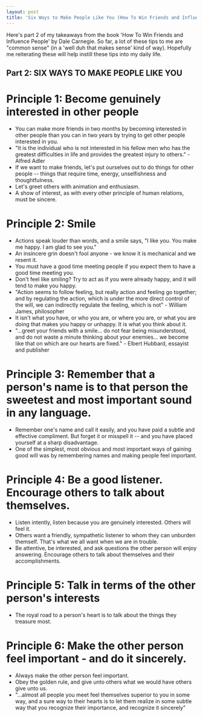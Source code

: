 ```yaml
---
layout: post
title: 'Six Ways to Make People Like You (How To Win Friends and Influence People)'
---
```


Here's part 2 of my takeaways from the book 'How To Win Friends and Influence People' by Dale Carnegie. So far, a lot of these tips to me are "common sense" (in a 'well duh that makes sense' kind of way). Hopefully me reiterating these will help instill these tips into my daily life.

## Part 2: SIX WAYS TO MAKE PEOPLE LIKE YOU

# Principle 1: Become genuinely interested in other people

- You can make more friends in two months by becoming interested in other people than you can in two years by trying to get other people interested in you.
- "It is the individual who is not interested in his fellow men who has the greatest difficulties in life and provides the greatest injury to others." - Alfred Adler
- If we want to make friends, let's put ourselves out to do things for other people -- things that require time, energy, unselfishness and thoughtfulness.
- Let's greet others with animation and enthusiasm.
- A show of interest, as with every other principle of human relations, must be sincere.

# Principle 2: Smile

- Actions speak louder than words, and a smile says, "I like you. You make me happy. I am glad to see you."
- An insincere grin doesn't fool anyone - we know it is mechanical and we resent it.
- You must have a good time meeting people if you expect them to have a good time meeting you.
- Don't feel like smiling? Try to act as if you were already happy, and it will tend to make you happy.
- "Action seems to follow feeling, but really action and feeling go together; and by regulating the action, which is under the more direct control of the will, we can indirectly regulate the feeling, which is not" - William James, philosopher
- It isn't what you have, or who you are, or where you are, or what you are doing that makes you happy or unhappy. It is what you think about it.
- "...greet your friends with a smile... do not fear being misunderstood, and do not waste a minute thinking about your enemies... we become like that on which are our hearts are fixed." - Elbert Hubbard, essayist and publisher

# Principle 3: Remember that a person's name is to that person the sweetest and most important sound in any language.

- Remember one's name and call it easily, and you have paid a subtle and effective compliment. But forget it or misspell it -- and you have placed yourself at a sharp disadvantage.
- One of the simplest, most obvious and most important ways of gaining good will was by remembering names and making people feel important.

# Principle 4: Be a good listener. Encourage others to talk about themselves.

- Listen intently, listen because you are genuinely interested. Others will feel it.
- Others want a friendly, sympathetic listener to whom they can unburden themself. That's what we all want when we are in trouble.
- Be attentive, be interested, and ask questions the other person will enjoy answering. Encourage others to talk about themselves and their accomplishments.

# Principle 5: Talk in terms of the other person's interests

- The royal road to a person's heart is to talk about the things they treasure most.

# Principle 6: Make the other person feel important - and do it sincerely.

- Always make the other person feel important.
- Obey the golden rule, and give unto others what we would have others give unto us.
- "...almost all people you meet feel themselves superior to you in some way, and a sure way to their hearts is to let them realize in some subtle way that you recognize their importance, and recognize it sincerely" 
